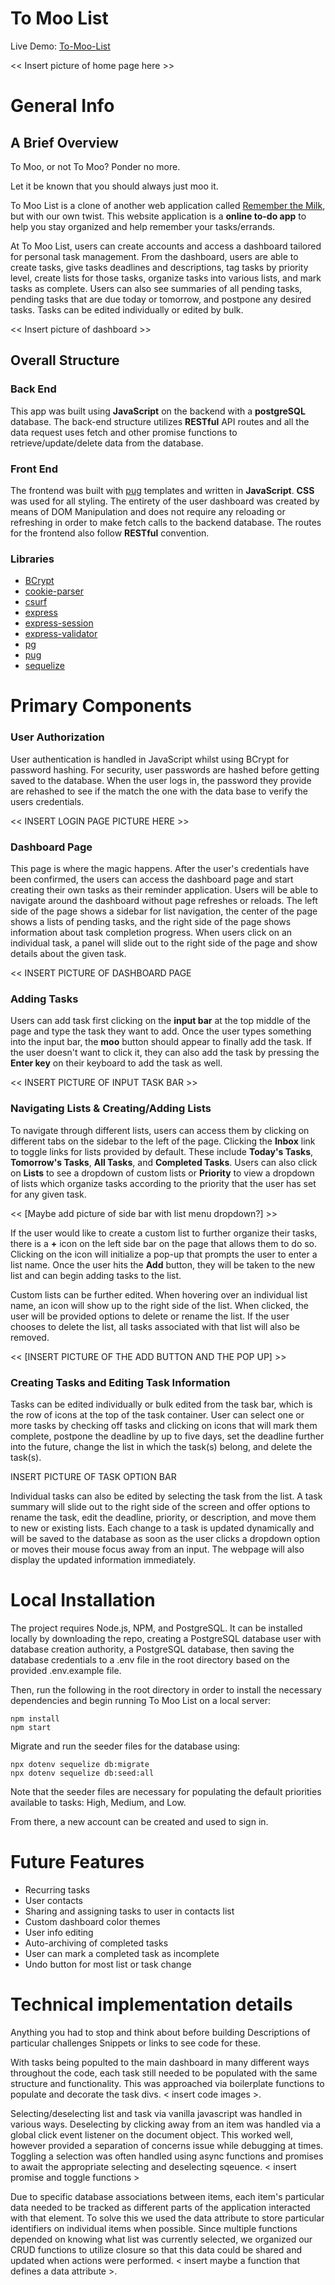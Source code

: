 # To Moo List

Live Demo: [To-Moo-List](http://to-moo-list.herokuapp.com/)

<< Insert picture of home page here >>

# General Info

## A Brief Overview

To Moo, or not To Moo? Ponder no more. 

Let it be known that you should always just moo it. 

To Moo List is a clone of another web application called [Remember the Milk](https://www.rememberthemilk.com), but with our own twist. This website application is a **online to-do app** to help you stay organized and help remember your tasks/errands. 

At To Moo List, users can create accounts and access a dashboard tailored for personal task management. From the dashboard, users are able to create tasks, give tasks deadlines and descriptions, tag tasks by priority level, create lists for those tasks, organize tasks into various lists, and mark tasks as complete. Users can also see summaries of all pending tasks, pending tasks that are due today or tomorrow, and postpone any desired tasks. Tasks can be edited individually or edited by bulk.
  
<< Insert picture of dashboard >>

## Overall Structure

### Back End
This app was built using **JavaScript** on the backend with a **postgreSQL** database. The back-end structure utilizes **RESTful** API routes and all the data request uses fetch and other promise functions to retrieve/update/delete data from the database.

### Front End
The frontend was built with [pug](https://pugjs.org/api/getting-started.html) templates and written in **JavaScript**. **CSS** was used for all styling. The entirety of the user dashboard was created by means of DOM Manipulation and does not require any reloading or refreshing in order to make fetch calls to the backend database. The routes for the frontend also follow **RESTful** convention.

### Libraries
* [BCrypt](https://www.npmjs.com/package/bcrypt) 
* [cookie-parser](https://www.npmjs.com/package/cookie-parser)
* [csurf](https://www.npmjs.com/package/csurf)
* [express](https://www.npmjs.com/package/express)
* [express-session](https://www.npmjs.com/package/express-session)
* [express-validator](https://www.npmjs.com/package/express-validator)
* [pg](https://www.npmjs.com/package/pg)
* [pug](https://www.npmjs.com/package/pug)
* [sequelize](https://www.npmjs.com/package/sequelize)

# Primary Components

### User Authorization
User authentication is handled in JavaScript whilst using BCrypt for password hashing. For security, user passwords are hashed before getting saved to the database. When the user logs in, the password they provide are rehashed to see if the match the one with the data base to verify the users credentials. 

<< INSERT LOGIN PAGE PICTURE HERE >>

### Dashboard Page
This page is where the magic happens. After the user's credentials have been confirmed, the users can access the dashboard page and start creating their own tasks as their reminder application. Users will be able to navigate around the dashboard without page refreshes or reloads. The left side of the page shows a sidebar for list navigation, the center of the page shows a lists of pending tasks, and the right side of the page shows information about task completion progress. When users click on an individual task, a panel will slide out to the right side of the page and show details about the given task.

<< INSERT PICTURE OF DASHBOARD PAGE

### Adding Tasks
Users can add task first clicking on the **input bar** at the top middle of the page and type the task they want to add. Once the user types something into the  input bar, the **moo** button should appear to finally add the task. If the user doesn't want to click it, they can also add the task by pressing the **Enter key** on their keyboard to add the task as well.

<< INSERT PICTURE OF INPUT TASK BAR >>

### Navigating Lists & Creating/Adding Lists
To navigate through different lists, users can access them by clicking on different tabs on the sidebar to the left of the page. Clicking the **Inbox** link to toggle links for lists provided by default. These include **Today's Tasks**, **Tomorrow's Tasks**, **All Tasks**, and **Completed Tasks**. Users can also click on **Lists** to see a dropdown of custom lists or **Priority** to view a dropdown of lists which organize tasks according to the priority that the user has set for any given task.

<< [Maybe add picture of side bar with list menu dropdown?] >>

If the user would like to create a custom list to further organize their tasks, there is a **+** icon on the left side bar on the page that allows them to do so. Clicking on the icon will initialize a pop-up that prompts the user to enter a list name. Once the user hits the **Add** button, they will be taken to the new list and can begin adding tasks to the list.

Custom lists can be further edited. When hovering over an individual list name, an icon will show up to the right side of the list. When clicked, the user will be provided options to delete or rename the list. If the user chooses to delete the list, all tasks associated with that list will also be removed.

<< [INSERT PICTURE OF THE ADD BUTTON AND THE POP UP] >>

### Creating Tasks and Editing Task Information

Tasks can be edited individually or bulk edited from the task bar, which is the row of icons at the top of the task container. User can select one or more tasks by checking off tasks and clicking on icons that will mark them complete, postpone the deadline by up to five days, set the deadline further into the future, change the list in which the task(s) belong, and delete the task(s).

INSERT PICTURE OF TASK OPTION BAR

Individual tasks can also be edited by selecting the task from the list. A task summary will slide out to the right side of the screen and offer options to rename the task, edit the deadline, priority, or description, and move them to new or existing lists. Each change to a task is updated dynamically and will be saved to the database as soon as the user clicks a dropdown option or moves their mouse focus away from an input. The webpage will also display the updated information immediately.

# Local Installation

The project requires Node.js, NPM, and PostgreSQL. It can be installed locally by downloading the repo, creating a PostgreSQL database user with database creation authority, a PostgreSQL database, then saving the database credentials to a .env file in the root directory based on the provided .env.example file.

Then, run the following in the root directory in order to install the necessary dependencies and begin running To Moo List on a local server:

```
npm install 
npm start
```
Migrate and run the seeder files for the database using:
```
npx dotenv sequelize db:migrate
npx dotenv sequelize db:seed:all
```
Note that the seeder files are necessary for populating the default priorities available to tasks: High, Medium, and Low.

From there, a new account can be created and used to sign in.

# Future Features
- Recurring tasks
- User contacts
- Sharing and assigning tasks to user in contacts list
- Custom dashboard color themes
- User info editing
- Auto-archiving of completed tasks
- User can mark a completed task as incomplete
- Undo button for most list or task change

# Technical implementation details
Anything you had to stop and think about before building
Descriptions of particular challenges
Snippets or links to see code for these.

With tasks being populted to the main dashboard in many different ways throughout the code, each task still needed to be populated with the same structure and functionality. This was approached via boilerplate functions to populate and decorate the task divs. < insert code images >.

Selecting/deselecting list and task via vanilla javascript was handled in various ways. Deselecting by clicking away from an item was handled via a global click event listener on the document object. This worked well, however provided a separation of concerns issue while debugging at times. Toggling a selection was often handled using async functions and promises to await the appropriate selecting and deselecting sqeuence. < insert promise and toggle functions >

Due to specific database associations between items, each item's particular data needed to be tracked as different parts of the application interacted with that element. To solve this we used the data attribute to store particular identifiers on individual items when possible. Since multiple functions depended on knowing what list was currently selected, we organized our CRUD functions to utilize closure so that this data could be shared and updated when actions were performed. < insert maybe a function that defines a data attribute >. 




